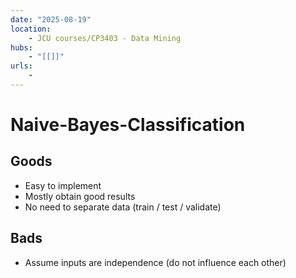 ```yaml
---
date: "2025-08-19"
location: 
    - JCU courses/CP3403 - Data Mining
hubs: 
    - "[[]]"
urls:
    - 
---
```


# Naive-Bayes-Classification
## Goods
+ Easy to implement
+ Mostly obtain good results
+ No need to separate data (train / test / validate)
## Bads
+ Assume inputs are independence (do not influence each other)
